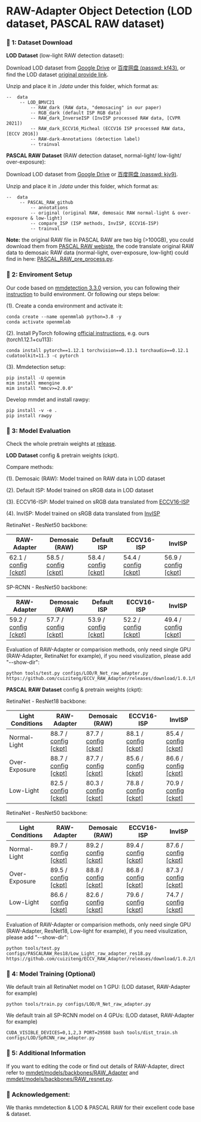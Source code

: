 # RAW-Adapter Object Detection (LOD dataset, PASCAL RAW dataset)

### 📖 1: Dataset Download

**LOD Dataset** (low-light RAW detection dataset):

Download LOD dataset  from [Google Drive](https://drive.google.com/file/d/1Jkm4mvynWxc7lXSH3H9sLI0wJ6p6ftvZ/view?usp=sharing) or [百度网盘 (passwd: kf43)](https://pan.baidu.com/s/1FA9lw1WXk2dJ0jtlLeho5w), or find the LOD dataset [original provide link](https://github.com/ying-fu/LODDataset).

Unzip and place it in $./data$ under this folder, which format as:

```
--  data
     -- LOD_BMVC21
         -- RAW_dark (RAW data, "demosacing" in our paper)
         -- RGB_dark (default ISP RGB data)
         -- RAW_dark_InverseISP (InvISP processed RAW data, [CVPR 2021])
         -- RAW_dark_ECCV16_Micheal (ECCV16 ISP processed RAW data, [ECCV 2016])
         -- RAW-dark-Annotations (detection label)      
         -- trainval
```

**PASCAL RAW Dataset** (RAW detection dataset, normal-light/ low-light/ over-exposure):

Download LOD dataset from [Google Drive](https://drive.google.com/file/d/1686W89ALVvtfUvK8NMvqWaUCTLBqhW-p/view?usp=sharing) or [百度网盘 (passwd: kjv9)](https://pan.baidu.com/s/1O76R8ZFZdLw88N0b3hT2Tw).

Unzip and place it in $./data$ under this folder, which format as:

```
--  data
     -- PASCAL_RAW_github
         -- annotations
         -- original (original RAW, demosaic RAW normal-light & over-exposure & low-light)
         -- compare_ISP (ISP methods, InvISP, ECCV16-ISP)
         -- trainval
```

**Note:** the original RAW file in PASCAL RAW are two big (>100GB), you could download them from [PASCAL RAW webiste](https://purl.stanford.edu/hq050zr7488), the code translate original RAW data to demosaic RAW data (normal-light, over-exposure, low-light) could find in here: [PASCAL_RAW_pre_process.py](PASCAL_RAW_pre_process.py).


### 📖 2: Enviroment Setup

Our code based on [mmdetection 3.3.0](https://github.com/open-mmlab/mmdetection?tab=readme-ov-file) version, you can following their [instruction](https://mmdetection.readthedocs.io/en/latest/get_started.html) to build environment. Or following our steps below:

(1). Create a conda environment and activate it:
```
conda create --name openmmlab python=3.8 -y
conda activate openmmlab
```

(2). Install PyTorch following [official instructions](https://pytorch.org/get-started/locally/), e.g. ours (torch1.12.1+cu113):
```
conda install pytorch==1.12.1 torchvision==0.13.1 torchaudio==0.12.1 cudatoolkit=11.3 -c pytorch
```

(3). Mmdetection setup:
```
pip install -U openmim
mim install mmengine
mim install "mmcv>=2.0.0"
```

Develop mmdet and install rawpy:
```
pip install -v -e .
pip install rawpy
```

### 📖 3: Model Evaluation

Check the whole pretrain weights at [release](https://github.com/cuiziteng/ECCV_RAW_Adapter/releases).

**LOD Dataset** config & pretrain weights (ckpt).

Compare methods:

(1). Demosaic (RAW): Model trained on RAW data in LOD dataset

(2). Default ISP: Model trained on sRGB data in LOD dataset

(3). ECCV16-ISP: Model trained on sRGB data translated from [ECCV16-ISP](https://karaimer.github.io/camera-pipeline/)

(4). InvISP: Model trained on sRGB data translated from [InvISP](https://yzxing87.github.io/InvISP/index.html)

RetinaNet - ResNet50 backbone: 

| RAW-Adapter | Demosaic (RAW) | Default ISP | ECCV16-ISP | InvISP | 
|  ---- |  ---- | ---- | ---- | ----  | 
|  62.1  / [config](configs/LOD/R_Net_raw_adapter.py)  [[ckpt]](https://github.com/cuiziteng/ECCV_RAW_Adapter/releases/download/1.0.1/R_Net_RAW_Adapter.pth) |  58.5  / [config](configs/LOD/R_Net_demosaic.py)  [[ckpt]](https://github.com/cuiziteng/ECCV_RAW_Adapter/releases/download/1.0.1/R_Net_demosaic.pth) | 58.4  / [config](configs/LOD/R_Net_default_ISP.py)  [[ckpt]](https://github.com/cuiziteng/ECCV_RAW_Adapter/releases/download/1.0.1/R_Net_default_ISP.pth) | 54.4  / [config](configs/LOD/R_Net_ECCV_16.py)  [[ckpt]](https://github.com/cuiziteng/ECCV_RAW_Adapter/releases/download/1.0.1/R_Net_ECCV_16.pth) | 56.9  / [config](configs/LOD/R_Net_InvISP.py)  [[ckpt]](https://github.com/cuiziteng/ECCV_RAW_Adapter/releases/download/1.0.1/R_Net_InvISP.pth) |

SP-RCNN - ResNet50 backbone: 

| RAW-Adapter | Demosaic (RAW) | Default ISP | ECCV16-ISP | InvISP | 
|  ---- |  ---- | ---- | ---- | ----  | 
|  59.2  / [config](configs/LOD/SpRCNN_raw_adapter.py)  [[ckpt]](https://github.com/cuiziteng/ECCV_RAW_Adapter/releases/download/1.0.1/SP_RCNN_RAW_Adapter.pth) |  57.7  / [config](configs/LOD/SpRCNN_demosaic.py)  [[ckpt]](https://github.com/cuiziteng/ECCV_RAW_Adapter/releases/download/1.0.1/SP_RCNN_demosaic.pth) | 53.9  / [config](configs/LOD/SpRCNN_default_ISP.py)  [[ckpt]](https://github.com/cuiziteng/ECCV_RAW_Adapter/releases/download/1.0.1/SP_RCNN_default_ISP.pth) | 52.2  / [config](configs/LOD/SpRCNN_ECCV16.py)  [[ckpt]](https://github.com/cuiziteng/ECCV_RAW_Adapter/releases/download/1.0.1/SP_RCNN_ECCV_16.pth) | 49.4  / [config](configs/LOD/SpRCNN_InvISP.py)  [[ckpt]](https://github.com/cuiziteng/ECCV_RAW_Adapter/releases/download/1.0.1/SP_RCNN_InvISP.pth) |

Evaluation of RAW-Adapter or comparision methods, only need single GPU (RAW-Adapter, RetinaNet for example), if you need visulization, please add "--show-dir": 

```
python tools/test.py configs/LOD/R_Net_raw_adapter.py https://github.com/cuiziteng/ECCV_RAW_Adapter/releases/download/1.0.1/R_Net_RAW_Adapter.pth
```

**PASCAL RAW Dataset** config & pretrain weights (ckpt):

RetinaNet - ResNet18 backbone: 

|  Light Conditions | **RAW-Adapter** | Demosaic (RAW)  | ECCV16-ISP | InvISP | 
|  ---- |  ---- |  ---- | ---- | ---- | 
|  Normal-Light | 88.7  / [config](configs/PASCALRAW_Res18/Normal_Light_raw_adapter_res18.py)  [[ckpt]](https://github.com/cuiziteng/ECCV_RAW_Adapter/releases/download/1.0.2/Normal_RAW_Adapter_res18.pth)  |  87.7  / [config](configs/PASCALRAW_Res18/Normal_Light_demosaic_res18.py)  [[ckpt]](https://github.com/cuiziteng/ECCV_RAW_Adapter/releases/download/1.0.2/Normal_Demosaic_res18.pth) | 88.1  / [config](configs/PASCALRAW_Res18/Normal_Light_eccv16_res18.py)  [[ckpt]](https://github.com/cuiziteng/ECCV_RAW_Adapter/releases/download/1.0.2/Normal_ECCV_16_res18.pth) | 85.4  / [config](configs/PASCALRAW_Res18/Normal_Light_inverse_isp_res18.py)  [[ckpt]](https://github.com/cuiziteng/ECCV_RAW_Adapter/releases/download/1.0.2/Normal_InvISP_res18.pth) |
|  Over-Exposure |  88.7  / [config](configs/PASCALRAW_Res18/Over_Exp_raw_adapter_res18.py)  [[ckpt]](https://github.com/cuiziteng/ECCV_RAW_Adapter/releases/download/1.0.2/OE_RAW_Adapter_res18.pth) | 87.7 / [config](configs/PASCALRAW_Res18/Over_Exp_demosaic_res18.py)  [[ckpt]](https://github.com/cuiziteng/ECCV_RAW_Adapter/releases/download/1.0.2/OE_Demosaic_res18.pth)  | 85.6 / [config](configs/PASCALRAW_Res18/Over_Exp_eccv16_res18.py)  [[ckpt]](https://github.com/cuiziteng/ECCV_RAW_Adapter/releases/download/1.0.2/OE_ECCV_16_res18.pth) | 86.6 / [config](configs/PASCALRAW_Res18/Over_Exp_inverse_isp_res18.py)  [[ckpt]](https://github.com/cuiziteng/ECCV_RAW_Adapter/releases/download/1.0.2/OE_InvISP_res18.pth) |
|  Low-Light | 82.5  / [config](configs/PASCALRAW_Res18/Low_Light_raw_adapter_res18.py)  [[ckpt]](https://github.com/cuiziteng/ECCV_RAW_Adapter/releases/download/1.0.2/LL_RAW_Adapter_res18.pth)  | 80.3  / [config](configs/PASCALRAW_Res18/Low_Light_demosaic_res18.py)  [[ckpt]](https://github.com/cuiziteng/ECCV_RAW_Adapter/releases/download/1.0.2/LL_Demosaic_res18.pth)  | 78.8  / [config](configs/PASCALRAW_Res18/Low_Light_eccv16_res18.py)  [[ckpt]](https://github.com/cuiziteng/ECCV_RAW_Adapter/releases/download/1.0.2/LL_ECCV_16_res18.pth) | 70.9  / [config](configs/PASCALRAW_Res18/Low_Light_inverse_isp_res18.py)  [[ckpt]](https://github.com/cuiziteng/ECCV_RAW_Adapter/releases/download/1.0.2/LL_InvISP_res18.pth) |

RetinaNet - ResNet50 backbone: 

|  Light Conditions | RAW-Adapter | Demosaic (RAW)  | ECCV16-ISP | InvISP | 
|  ---- |  ---- |  ---- | ---- | ---- | 
|  Normal-Light | 89.7  / [config](configs/PASCALRAW_Res50/Normal_Light_raw_adapter_res50.py)  [[ckpt]](https://github.com/cuiziteng/ECCV_RAW_Adapter/releases/download/1.0.2/Normal_RAW_Adapter_res50.pth)  |  89.2  / [config](configs/PASCALRAW_Res50/Normal_Light_demosaic_res50.py)  [[ckpt]](https://github.com/cuiziteng/ECCV_RAW_Adapter/releases/download/1.0.2/Normal_Demosaic_res50.pth) | 89.4  / [config](configs/PASCALRAW_Res50/Normal_Light_eccv16_res50.py)  [[ckpt]](https://github.com/cuiziteng/ECCV_RAW_Adapter/releases/download/1.0.2/Normal_ECCV_16_res50.pth) | 87.6  / [config](configs/PASCALRAW_Res50/Normal_Light_inverse_isp_res50.py)  [[ckpt]](https://github.com/cuiziteng/ECCV_RAW_Adapter/releases/download/1.0.2/Normal_InvISP_res50.pth) |
|  Over-Exposure |  89.5  / [config](configs/PASCALRAW_Res50/Over_Exp_raw_adapter_res50.py)  [[ckpt]](https://github.com/cuiziteng/ECCV_RAW_Adapter/releases/download/1.0.2/OE_RAW_Adapter_res50.pth) | 88.8 / [config](configs/PASCALRAW_Res50/Over_Exp_demosaic_res50.py)  [[ckpt]](https://github.com/cuiziteng/ECCV_RAW_Adapter/releases/download/1.0.2/OE_Demosaic_res50.pth)  | 86.8 / [config](configs/PASCALRAW_Res50/Over_Exp_eccv16_res50.py)  [[ckpt]](https://github.com/cuiziteng/ECCV_RAW_Adapter/releases/download/1.0.2/OE_ECCV_16_res50.pth) | 87.3 / [config](configs/PASCALRAW_Res50/Over_Exp_inverse_isp_res50.py)  [[ckpt]](https://github.com/cuiziteng/ECCV_RAW_Adapter/releases/download/1.0.2/OE_InvISP_res50.pth) |
|  Low-Light | 86.6  / [config](configs/PASCALRAW_Res50/Low_Light_raw_adapter_res50.py)  [[ckpt]](https://github.com/cuiziteng/ECCV_RAW_Adapter/releases/download/1.0.2/LL_RAW_Adapter_res50.pth)  | 82.6  / [config](configs/PASCALRAW_Res50/Low_Light_demosaic_res50.py)  [[ckpt]](https://github.com/cuiziteng/ECCV_RAW_Adapter/releases/download/1.0.2/LL_Demosaic_res50.pth)  | 79.6  / [config](configs/PASCALRAW_Res50/Low_Light_eccv16_res50.py)  [[ckpt]](https://github.com/cuiziteng/ECCV_RAW_Adapter/releases/download/1.0.2/LL_ECCV_16_res50.pth) | 74.7  / [config](configs/PASCALRAW_Res50/Low_Light_inverse_isp_res50.py)  [[ckpt]](https://github.com/cuiziteng/ECCV_RAW_Adapter/releases/download/1.0.2/LL_InvISP_res50.pth) |

Evaluation of RAW-Adapter or comparision methods, only need single GPU (RAW-Adapter, ResNet18, Low-light for example), if you need visulization, please add "--show-dir": 

```
python tools/test.py configs/PASCALRAW_Res18/Low_Light_raw_adapter_res18.py https://github.com/cuiziteng/ECCV_RAW_Adapter/releases/download/1.0.2/LL_RAW_Adapter_res18.pth
```

### 📖 4: Model Training (Optional)

We default train all RetinaNet model on 1 GPU: (LOD dataset, RAW-Adapter for example)

```
python tools/train.py configs/LOD/R_Net_raw_adapter.py
```

We default train all SP-RCNN model on 4 GPUs: (LOD dataset, RAW-Adapter for example)

```
CUDA_VISIBLE_DEVICES=0,1,2,3 PORT=29588 bash tools/dist_train.sh configs/LOD/SpRCNN_raw_adapter.py
```


### 📖 5: Additional  Information

If you want to editing the code or find out details of RAW-Adapter, direct refer to [mmdet/models/backbones/RAW_Adapter](mmdet/models/backbones/RAW_Adapter) and [mmdet/models/backbones/RAW_resnet.py](mmdet/models/backbones/RAW_resnet.py).


### 📖 Acknowledgement:

We thanks mmdetection & LOD & PASCAL RAW for their excellent code base & dataset.
